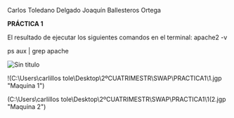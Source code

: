 Carlos Toledano Delgado
Joaquín Ballesteros Ortega

**PRÁCTICA 1**

El resultado de ejecutar los siguientes comandos en el terminal:
apache2 -v

ps aux | grep apache

![Sin titulo](Carlillostole-swap/PRACTICA1/2.png)

!(C:\Users\carlillos tole\Desktop\2ºCUATRIMESTR\SWAP\PRACTICA1\1.jgp "Maquina 1")

(C:\Users\carlillos tole\Desktop\2ºCUATRIMESTR\SWAP\PRACTICA1\1(2.jgp "Maquina 2")


